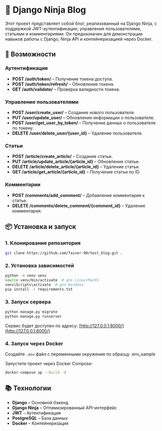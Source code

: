# 📝 Django Ninja Blog

Этот проект представляет собой блог, реализованный на Django Ninja, с поддержкой JWT-аутентификации, управления пользователями, статьями и комментариями. Он предназначен для демонстрации навыков работы с Django, Ninja API и контейнеризацией через Docker.

## 🚀 Возможности

### Аутентификация
- **POST /auth/token/** – Получение токена доступа.
- **POST /auth/token/refresh/** – Обновление токена.
- **GET /auth/validate/** – Проверка валидности токена.

### Управление пользователями
- **POST /user/create_user/** – Создание нового пользователя.
- **PUT /user/update_user/** – Обновление информации о пользователе.
- **POST /user/get_user_by_token/** – Получение данных о пользователе по токену.
- **DELETE /user/delete_user/{user_id}** – Удаление пользователя.

### Статьи
- **POST /article/create_article/** – Создание статьи.
- **PUT /article/update_article/{article_id}** – Обновление статьи.
- **DELETE /article/delete_article/{article_id}** – Удаление статьи.
- **GET /article/get_article/{article_id}** – Получение статьи по ID.

### Комментарии
- **POST /comments/add_comment/** – Добавление комментария к статье.
- **DELETE /comments/delete_comment/{comment_id}** – Удаление комментария.

## 📦 Установка и запуск

### 1. Клонирование репозитория
```bash
git clone https://github.com/faiver-90/test_blog.git .
```

### 2. Установка зависимостей
```bash
python -m venv venv
source venv/bin/activate  # для Linux/MacOS
venv\Scripts\activate  # для Windows
pip install -r requirements.txt
```

### 3. Запуск сервера
```bash
python manage.py migrate
python manage.py runserver
```

Сервис будет доступен по адресу: [http://127.0.0.1:8000/](http://127.0.0.1:8000/)

### 4. Запуск через Docker

Создайте `.env` файл с переменными окружения по образцу .env_sample

Запустите проект через Docker Compose:
```bash
docker-compose up --build -d
```

## 📚 Технологии
- **Django** – Основной бэкенд
- **Django Ninja** – Оптимизированный API-интерфейс
- **JWT** – Аутентификация
- **PostgreSQL** – База данных
- **Docker** – Контейнеризация
